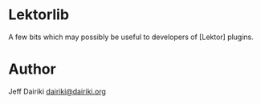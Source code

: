 # Lektorlib

A few bits which may possibly be useful to developers of [Lektor] plugins.

# Author

Jeff Dairiki <dairiki@dairiki.org>
